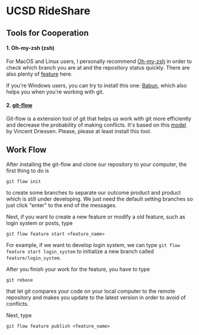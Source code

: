 # UCSD RideShare

## Tools for Cooperation

#### 1. Oh-my-zsh (zsh)

For MacOS and Linux users, I personally recommend [Oh-my-zsh](https://github.com/robbyrussell/oh-my-zsh) in order to check which
branch you are at and the repository status quickly. There are also plenty of [feature](http://code.joejag.com/2014/why-zsh.html) here.

If you're Windows users, you can try to install this one: [Babun](http://babun.github.io/), which also helps you when you're working with git.

#### 2. [git-flow](https://github.com/nvie/gitflow)

Git-flow is a extension tool of git that helps us work with git more efficiently and decrease the probability of making conflicts. It's based on this [model](http://nvie.com/posts/a-successful-git-branching-model/) by Vincent Driessen. Please, please at least install this tool.

## Work Flow
After installing the git-flow and clone our repository to your computer, the first thing to do is
```
git flow init
```
to create some branches to separate our outcome product and product which is still under developing. We just need the default setting branches so just click "enter" to the end of the messages.

Next, if you want to create a new feature or modify a old feature, such as login system or posts, type
```
git flow feature start <feature_name>
```
For example, if we want to develop login system, we can type `git flow feature start login_system` to initialize a new branch called `feature/login_system`.

After you finish your work for the feature, you have to type
```
git rebase
```
that let git compares your code on your local computer to the remote repository and makes you update to the latest version in order to avoid of conflicts.

Next, type
```
git flow feature publish <feature_name>
```
